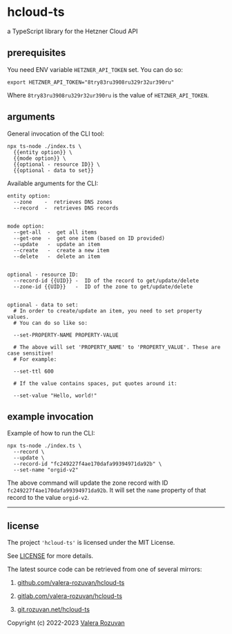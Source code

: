 # hcloud-ts

a TypeScript library for the Hetzner Cloud API

## prerequisites

You need ENV variable `HETZNER_API_TOKEN` set. You can do so:

```shell
export HETZNER_API_TOKEN="8try83ru3908ru329r32ur390ru"
```

Where `8try83ru3908ru329r32ur390ru` is the value of `HETZNER_API_TOKEN`.

## arguments

General invocation of the CLI tool:

```shell
npx ts-node ./index.ts \
  {{entity option}} \
  {{mode option}} \
  {{optional - resource ID}} \
  {{optional - data to set}}
```

Available arguments for the CLI:

```text
entity option:
  --zone    -  retrieves DNS zones
  --record  -  retrieves DNS records


mode option:
  --get-all  -  get all items
  --get-one  -  get one item (based on ID provided)
  --update   -  update an item
  --create   -  create a new item
  --delete   -  delete an item


optional - resource ID:
  --record-id {{UID}} -  ID of the record to get/update/delete
  --zone-id {{UID}}   -  ID of the zone to get/update/delete


optional - data to set:
  # In order to create/update an item, you need to set property values.
  # You can do so like so:

  --set-PROPERTY-NAME PROPERTY-VALUE

  # The above will set 'PROPERTY_NAME' to 'PROPERTY_VALUE'. These are case sensitive!
  # For example:

  --set-ttl 600

  # If the value contains spaces, put quotes around it:

  --set-value "Hello, world!"
```

## example invocation

Example of how to run the CLI:

```shell
npx ts-node ./index.ts \
  --record \
  --update \
  --record-id "fc249227f4ae170dafa99394971da92b" \
  --set-name "orgid-v2"
```

The above command will update the zone record with ID `fc249227f4ae170dafa99394971da92b`. It will set the `name` property of that record to the value `orgid-v2`.

---

## license

The project `'hcloud-ts'` is licensed under the MIT License.

See [LICENSE](./LICENSE) for more details.

The latest source code can be retrieved from one of several mirrors:

1. [github.com/valera-rozuvan/hcloud-ts](https://github.com/valera-rozuvan/hcloud-ts)

2. [gitlab.com/valera-rozuvan/hcloud-ts](https://gitlab.com/valera-rozuvan/hcloud-ts)

3. [git.rozuvan.net/hcloud-ts](https://git.rozuvan.net/hcloud-ts)

Copyright (c) 2022-2023 [Valera Rozuvan](https://valera.rozuvan.net/)
